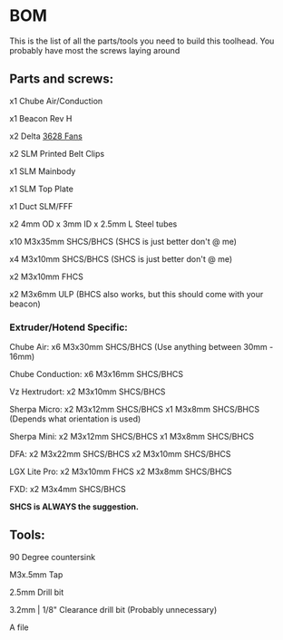 # BOM
This is the list of all the parts/tools you need to build this toolhead. You probably have most the screws laying around

## Parts and screws:
x1 Chube Air/Conduction

x1 Beacon Rev H

x2 Delta [3628 Fans](https://www.digikey.ca/en/products/detail/delta-electronics/FFB03612EHNYCL/6580720)

x2 SLM Printed Belt Clips

x1 SLM Mainbody

x1 SLM Top Plate

x1 Duct SLM/FFF

x2 4mm OD x 3mm ID x 2.5mm L Steel tubes

x10 M3x35mm SHCS/BHCS (SHCS is just better don't @ me)

x4 M3x10mm SHCS/BHCS (SHCS is just better don't @ me)

x2 M3x10mm FHCS

x2 M3x6mm ULP (BHCS also works, but this should come with your beacon)

### Extruder/Hotend Specific:
Chube Air:
x6 M3x30mm SHCS/BHCS (Use anything between 30mm - 16mm)

Chube Conduction:
x6 M3x16mm SHCS/BHCS

Vz Hextrudort:
x2 M3x10mm SHCS/BHCS

Sherpa Micro:
x2 M3x12mm SHCS/BHCS
x1 M3x8mm SHCS/BHCS (Depends what orientation is used)

Sherpa Mini:
x2 M3x12mm SHCS/BHCS
x1 M3x8mm SHCS/BHCS

DFA:
x2 M3x22mm SHCS/BHCS
x2 M3x10mm SHCS/BHCS

LGX Lite Pro:
x2 M3x10mm FHCS
x2 M3x8mm SHCS/BHCS

FXD:
x2 M3x4mm SHCS/BHCS

**SHCS is ALWAYS the suggestion.**

## Tools:
90 Degree countersink 

M3x.5mm Tap

2.5mm Drill bit

3.2mm | 1/8" Clearance drill bit (Probably unnecessary)

A file
